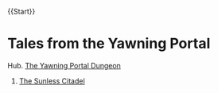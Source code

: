 {{Start}}

# Tales from the Yawning Portal

Hub. [The Yawning Portal Dungeon]({@YawningPortal1})
1. [The Sunless Citadel]({@Citadel1})

